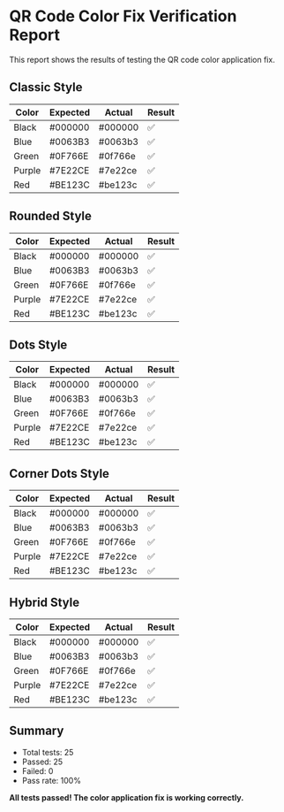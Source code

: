 # QR Code Color Fix Verification Report

This report shows the results of testing the QR code color application fix.

## Classic Style

| Color | Expected | Actual | Result |
|-------|----------|--------|--------|
| Black | #000000 | #000000 | ✅ |
| Blue | #0063B3 | #0063b3 | ✅ |
| Green | #0F766E | #0f766e | ✅ |
| Purple | #7E22CE | #7e22ce | ✅ |
| Red | #BE123C | #be123c | ✅ |

## Rounded Style

| Color | Expected | Actual | Result |
|-------|----------|--------|--------|
| Black | #000000 | #000000 | ✅ |
| Blue | #0063B3 | #0063b3 | ✅ |
| Green | #0F766E | #0f766e | ✅ |
| Purple | #7E22CE | #7e22ce | ✅ |
| Red | #BE123C | #be123c | ✅ |

## Dots Style

| Color | Expected | Actual | Result |
|-------|----------|--------|--------|
| Black | #000000 | #000000 | ✅ |
| Blue | #0063B3 | #0063b3 | ✅ |
| Green | #0F766E | #0f766e | ✅ |
| Purple | #7E22CE | #7e22ce | ✅ |
| Red | #BE123C | #be123c | ✅ |

## Corner Dots Style

| Color | Expected | Actual | Result |
|-------|----------|--------|--------|
| Black | #000000 | #000000 | ✅ |
| Blue | #0063B3 | #0063b3 | ✅ |
| Green | #0F766E | #0f766e | ✅ |
| Purple | #7E22CE | #7e22ce | ✅ |
| Red | #BE123C | #be123c | ✅ |

## Hybrid Style

| Color | Expected | Actual | Result |
|-------|----------|--------|--------|
| Black | #000000 | #000000 | ✅ |
| Blue | #0063B3 | #0063b3 | ✅ |
| Green | #0F766E | #0f766e | ✅ |
| Purple | #7E22CE | #7e22ce | ✅ |
| Red | #BE123C | #be123c | ✅ |

## Summary

- Total tests: 25
- Passed: 25
- Failed: 0
- Pass rate: 100%

**All tests passed! The color application fix is working correctly.**
